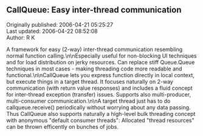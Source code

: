 ## CallQueue: Easy inter-thread communication  
Originally published: 2006-04-21 05:25:27  
Last updated: 2006-04-22 08:52:08  
Author: R K  
  
A framework for easy (2-way) inter-thread communication resembling normal function calling.\n\nEspecially useful for non-blocking UI techniques and for load distribution on jerky resources. Can replace stiff Queue.Queue techniques in most cases - making threading code more readable and functional.\n\nCallQueue lets you express function directly in local context, but execute things in a target thread. It focuses naturally on 2-way communication (with return value responses) and includes a fluid concept for inter-thread exception (transfer) issues. Supports also multi-producer, multi-consumer communication.\n\nA target thread just has to do callqueue.receive() periodically without worrying about any data passing. Thus CallQueue also supports naturally a high-level bulk threading concept with anonymous "default consumer threads": Allocated "thread resources" can be thrown efficently on bunches of jobs.
